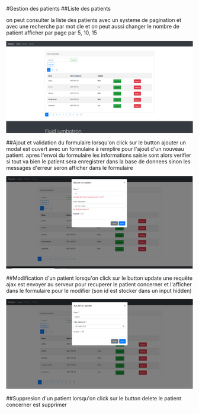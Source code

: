 #Gestion des patients
##Liste des patients

on peut consulter la liste des patients avec un systeme de 
pagination et avec une recherche par mot cle et on peut aussi
changer le nombre de patient afficher par page par 5, 10, 15

<img src="image/screen1.png">

##Ajout et validation du formulaire
lorsqu'on click sur le button ajouter un modal est ouvert avec un 
formulaire à remplire pour l'ajout d'un nouveau patient.
apres l'envoi du formulaire les informations saisie sont alors 
verifier si tout va bien le patient sera enregistrer dans la base de
donnees sinon les messages d'erreur seron afficher dans le formulaire

<img src="image/screen2.png">


##Modification d'un patient
lorsqu'on click sur le button update une requête ajax est envoyer au
serveur pour recuperer le patient concerner et l'afficher dans le
formulaire pour le modifier (son id est stocker dans un input hidden)

<img src="image/screen3.png">


##Suppresion d'un patient
lorsqu'on click sur le button delete le patient concerner est supprimer
